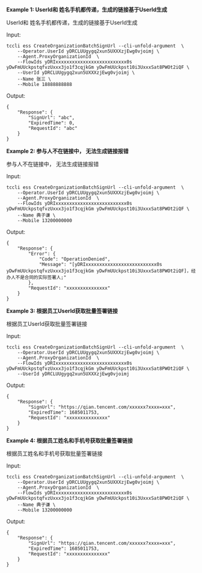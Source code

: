 **Example 1: UserId和 姓名手机都传递，生成的链接基于UserId生成**

UserId和 姓名手机都传递，生成的链接基于UserId生成

Input: 

```
tccli ess CreateOrganizationBatchSignUrl --cli-unfold-argument  \
    --Operator.UserId yDRCLUUgygq2xun5UXXXzjEwg0vjoimj \
    --Agent.ProxyOrganizationId  \
    --FlowIds yDRIxxxxxxxxxxxxxxxxxxxxxxxxxx0s yDwFmUUckpstqfvzUxxx3jo1f3cqjkGm yDwFmUUckpst10i3UxxxSat8PWOt2iQF \
    --UserId yDRCLUUgygq2xun5UXXXzjEwg0vjoimj \
    --Name 张三 \
    --Mobile 18888888888
```

Output: 
```
{
    "Response": {
        "SignUrl": "abc",
        "ExpiredTime": 0,
        "RequestId": "abc"
    }
}
```

**Example 2: 参与人不在链接中， 无法生成链接报错**

参与人不在链接中， 无法生成链接报错

Input: 

```
tccli ess CreateOrganizationBatchSignUrl --cli-unfold-argument  \
    --Operator.UserId yDRCLUUgygq2xun5UXXXzjEwg0vjoimj \
    --Agent.ProxyOrganizationId  \
    --FlowIds yDRIxxxxxxxxxxxxxxxxxxxxxxxxxx0s yDwFmUUckpstqfvzUxxx3jo1f3cqjkGm yDwFmUUckpst10i3UxxxSat8PWOt2iQF \
    --Name 典子谦 \
    --Mobile 13200000000
```

Output: 
```
{
    "Response": {
        "Error": {
            "Code": "OperationDenied",
            "Message": "[yDRIxxxxxxxxxxxxxxxxxxxxxxxxxx0s yDwFmUUckpstqfvzUxxx3jo1f3cqjkGm yDwFmUUckpst10i3UxxxSat8PWOt2iQF]，经办人不是合同的实际签署人;"
        },
        "RequestId": "xxxxxxxxxxxxxxx"
    }
}
```

**Example 3: 根据员工UserId获取批量签署链接**

根据员工UserId获取批量签署链接

Input: 

```
tccli ess CreateOrganizationBatchSignUrl --cli-unfold-argument  \
    --Operator.UserId yDRCLUUgygq2xun5UXXXzjEwg0vjoimj \
    --Agent.ProxyOrganizationId  \
    --FlowIds yDRIxxxxxxxxxxxxxxxxxxxxxxxxxx0s yDwFmUUckpstqfvzUxxx3jo1f3cqjkGm yDwFmUUckpst10i3UxxxSat8PWOt2iQF \
    --UserId yDRCLUUgygq2xun5UXXXzjEwg0vjoimj
```

Output: 
```
{
    "Response": {
        "SignUrl": "https://qian.tencent.com/xxxxxx?xxxx=xxx",
        "ExpiredTime": 1685011753,
        "RequestId": "xxxxxxxxxxxxxxx"
    }
}
```

**Example 4: 根据员工姓名和手机号获取批量签署链接**

根据员工姓名和手机号获取批量签署链接

Input: 

```
tccli ess CreateOrganizationBatchSignUrl --cli-unfold-argument  \
    --Operator.UserId yDRCLUUgygq2xun5UXXXzjEwg0vjoimj \
    --Agent.ProxyOrganizationId  \
    --FlowIds yDRIxxxxxxxxxxxxxxxxxxxxxxxxxx0s yDwFmUUckpstqfvzUxxx3jo1f3cqjkGm yDwFmUUckpst10i3UxxxSat8PWOt2iQF \
    --Name 典子谦 \
    --Mobile 13200000000
```

Output: 
```
{
    "Response": {
        "SignUrl": "https://qian.tencent.com/xxxxxx?xxxx=xxx",
        "ExpiredTime": 1685011753,
        "RequestId": "xxxxxxxxxxxxxxx"
    }
}
```


